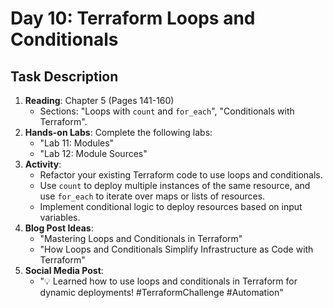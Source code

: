 # Day 10: Terraform Loops and Conditionals

## Task Description

1. **Reading**: Chapter 5 (Pages 141-160)
   - Sections: "Loops with `count` and `for_each`", "Conditionals with Terraform".
2. **Hands-on Labs**: Complete the following labs:
   - "Lab 11: Modules"
   - "Lab 12: Module Sources"
3. **Activity**:
   - Refactor your existing Terraform code to use loops and conditionals.
   - Use `count` to deploy multiple instances of the same resource, and use `for_each` to iterate over maps or lists of resources.
   - Implement conditional logic to deploy resources based on input variables.
4. **Blog Post Ideas**: 
   - "Mastering Loops and Conditionals in Terraform"
   - "How Loops and Conditionals Simplify Infrastructure as Code with Terraform"
5. **Social Media Post**: 
   - "💡 Learned how to use loops and conditionals in Terraform for dynamic deployments! #TerraformChallenge #Automation"





